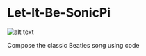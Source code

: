 # Let-It-Be-SonicPi
![alt text](https://i.imgur.com/0ikkeGe.png)

Compose the classic Beatles song using code 

